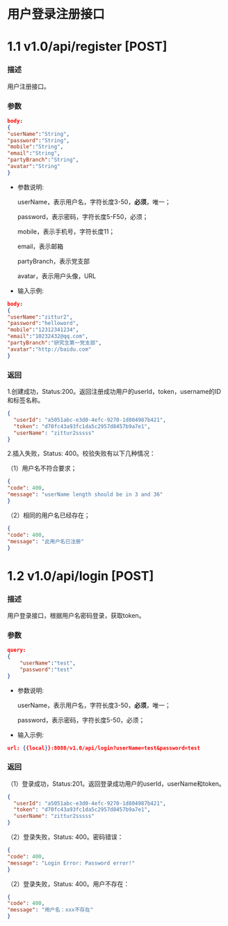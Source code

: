 # 用户登录注册接口

# 1.1 v1.0/api/register [POST]

### 描述

用户注册接口。

### 参数

```json
body:
{
"userName":"String",
"password":"String",
"mobile":"String",
"email":"String",
"partyBranch":"String",
"avatar":"String"
}
```

- 参数说明:

  userName，表示用户名，字符长度3-50，**必须**，唯一；

  password，表示密码，字符长度5-F50，必须；

  mobile，表示手机号，字符长度11；

  email，表示邮箱
  
  partyBranch，表示党支部
  
  avatar，表示用户头像，URL

- 输入示例:


```json
body:
{
"userName":"zittur2",
"password":"helloword",
"mobile":"12312341234",
"email":"10232432@qq.com",
"partyBranch":"研究生第一党支部",
"avatar":"http://baidu.com"
}
```

  ### 返回

1.创建成功，Status:200。返回注册成功用户的userId，token，username的ID和标签名称。

  ```json
{
    "userId": "a5051abc-e3d0-4efc-9270-1d804987b421",
    "token": "d70fc43a93fc1da5c2957d8457b9a7e1",
    "userName": "zittur2sssss"
}
  ```

2.插入失败，Status: 400。校验失败有以下几种情况：

（1）用户名不符合要求；

  ```json
{
  "code": 400,
  "message": "userName length should be in 3 and 36"
}
  ```

（2）相同的用户名已经存在；

  ```json
{
  "code": 400,
  "message": "此用户名已注册"
}
  ```

# 1.2 v1.0/api/login [POST]

### 描述

用户登录接口，根据用户名密码登录，获取token。

### 参数

```json
query:
{
    "userName":"test",
    "password":"test"
}
```

- 参数说明:

  userName，表示用户名，字符长度3-50，**必须**，唯一；

  password，表示密码，字符长度5-50，必须；

- 输入示例:


```json
url: {{local}}:8080/v1.0/api/login?userName=test&password=test
```

  ### 返回

（1）登录成功，Status:201。返回登录成功用户的userId，userName和token。

  ```json
{
    "userId": "a5051abc-e3d0-4efc-9270-1d804987b421",
    "token": "d70fc43a93fc1da5c2957d8457b9a7e1",
    "userName": "zittur2sssss"
}
  ```

（2）登录失败，Status: 400。密码错误：

  ```json
{
  "code": 400,
  "message": "Login Error: Password error!"
}
  ```

（2）登录失败，Status: 400。用户不存在：

  ```json
{
  "code": 400,
  "message": "用户名：xxx不存在"
}
  ```
